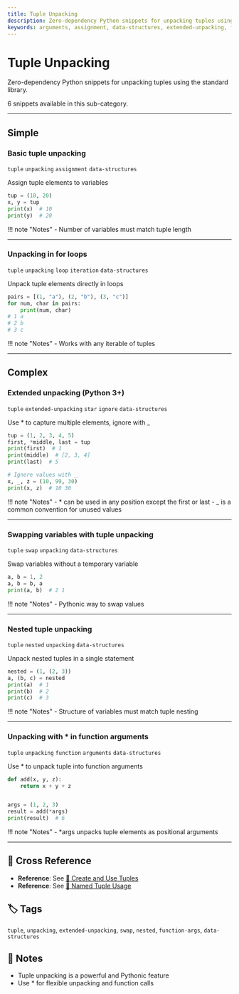 ```yaml
---
title: Tuple Unpacking
description: Zero-dependency Python snippets for unpacking tuples using the standard library.
keywords: arguments, assignment, data-structures, extended-unpacking, function, ignore, iteration, loop, nested, star, swap, tuple, unpacking
---
```


# Tuple Unpacking

Zero-dependency Python snippets for unpacking tuples using the standard library.

6 snippets available in this sub-category.

---

## Simple

###  Basic tuple unpacking

`tuple` `unpacking` `assignment` `data-structures`

Assign tuple elements to variables

```python
tup = (10, 20)
x, y = tup
print(x)  # 10
print(y)  # 20
```

!!! note "Notes"
    - Number of variables must match tuple length

<hr class="snippet-divider">

### Unpacking in for loops

`tuple` `unpacking` `loop` `iteration` `data-structures`

Unpack tuple elements directly in loops

```python
pairs = [(1, "a"), (2, "b"), (3, "c")]
for num, char in pairs:
    print(num, char)
# 1 a
# 2 b
# 3 c
```

!!! note "Notes"
    - Works with any iterable of tuples

<hr class="snippet-divider">

## Complex

###  Extended unpacking (Python 3+)

`tuple` `extended-unpacking` `star` `ignore` `data-structures`

Use * to capture multiple elements, ignore with _

```python
tup = (1, 2, 3, 4, 5)
first, *middle, last = tup
print(first)  # 1
print(middle)  # [2, 3, 4]
print(last)  # 5

# Ignore values with _
x, _, z = (10, 99, 30)
print(x, z)  # 10 30
```

!!! note "Notes"
    - * can be used in any position except the first or last
    - _ is a common convention for unused values

<hr class="snippet-divider">

### Swapping variables with tuple unpacking

`tuple` `swap` `unpacking` `data-structures`

Swap variables without a temporary variable

```python
a, b = 1, 2
a, b = b, a
print(a, b)  # 2 1
```

!!! note "Notes"
    - Pythonic way to swap values

<hr class="snippet-divider">

### Nested tuple unpacking

`tuple` `nested` `unpacking` `data-structures`

Unpack nested tuples in a single statement

```python
nested = (1, (2, 3))
a, (b, c) = nested
print(a)  # 1
print(b)  # 2
print(c)  # 3
```

!!! note "Notes"
    - Structure of variables must match tuple nesting

<hr class="snippet-divider">

### Unpacking with * in function arguments

`tuple` `unpacking` `function` `arguments` `data-structures`

Use * to unpack tuple into function arguments

```python
def add(x, y, z):
    return x + y + z


args = (1, 2, 3)
result = add(*args)
print(result)  # 6
```

!!! note "Notes"
    - *args unpacks tuple elements as positional arguments

<hr class="snippet-divider">

## 🔗 Cross Reference

- **Reference**: See [📂 Create and Use Tuples](tuple_create.md)
- **Reference**: See [📂 Named Tuple Usage](namedtuple_usage.md)

## 🏷️ Tags

`tuple`, `unpacking`, `extended-unpacking`, `swap`, `nested`, `function-args`, `data-structures`

## 📝 Notes
- Tuple unpacking is a powerful and Pythonic feature
- Use * for flexible unpacking and function calls
